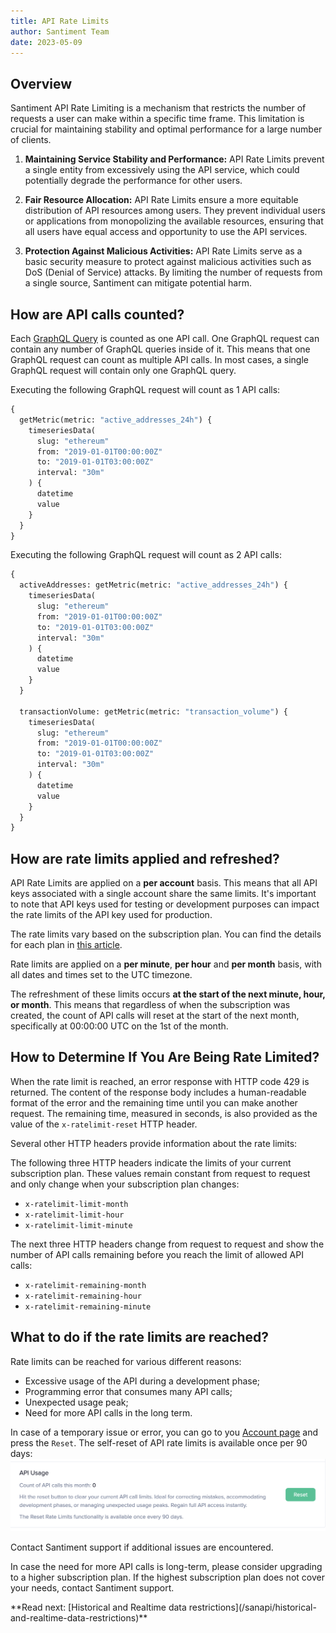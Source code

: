```yaml
---
title: API Rate Limits
author: Santiment Team
date: 2023-05-09
---
```


## Overview

Santiment API Rate Limiting is a mechanism that restricts the number of
requests a user can make within a specific time frame. This limitation is
crucial for maintaining stability and optimal performance for a large number of
clients. 

1. **Maintaining Service Stability and Performance:** API Rate Limits prevent a
   single entity from excessively using the API service, which could
   potentially degrade the performance for other users.

2. **Fair Resource Allocation:** API Rate Limits ensure a more equitable
   distribution of API resources among users. They prevent individual users or
   applications from monopolizing the available resources, ensuring that all
   users have equal access and opportunity to use the API services.

3. **Protection Against Malicious Activities:** API Rate Limits serve as a
   basic security measure to protect against malicious activities such as DoS
   (Denial of Service) attacks. By limiting the number of requests from a
   single source, Santiment can mitigate potential harm.

## How are API calls counted?

Each [GraphQL Query](https://academy.santiment.net/glossary/#query) is counted
as one API call. One GraphQL request can contain any number of GraphQL queries
inside of it. This means that one GraphQL request can count as multiple API
calls. In most cases, a single GraphQL request will contain only one GraphQL
query.

Executing the following GraphQL request will count as 1 API calls:
```graphql
{
  getMetric(metric: "active_addresses_24h") {
    timeseriesData(
      slug: "ethereum"
      from: "2019-01-01T00:00:00Z"
      to: "2019-01-01T03:00:00Z"
      interval: "30m"
    ) {
      datetime
      value
    }
  }
}
```

Executing the following GraphQL request will count as 2 API calls:

```graphql
{
  activeAddresses: getMetric(metric: "active_addresses_24h") {
    timeseriesData(
      slug: "ethereum"
      from: "2019-01-01T00:00:00Z"
      to: "2019-01-01T03:00:00Z"
      interval: "30m"
    ) {
      datetime
      value
    }
  }

  transactionVolume: getMetric(metric: "transaction_volume") {
    timeseriesData(
      slug: "ethereum"
      from: "2019-01-01T00:00:00Z"
      to: "2019-01-01T03:00:00Z"
      interval: "30m"
    ) {
      datetime
      value
    }
  }
}
```

## How are rate limits applied and refreshed?

API Rate Limits are applied on a **per account** basis. This means that all API
keys associated with a single account share the same limits. It's important to
note that API keys used for testing or development purposes can impact the rate
limits of the API key used for production. 

The rate limits vary based on the subscription plan. You can find the details
for each plan in [this article](products-and-plans/sanapi-plans). 

Rate limits are applied on a **per minute**, **per hour** and **per month**
basis, with all dates and times set to the UTC timezone. 

The refreshment of these limits occurs **at the start of the next minute, hour,
or month**. This means that regardless of when the subscription was created,
the count of API calls will reset at the start of the next month, specifically
at 00:00:00 UTC on the 1st of the month. 

## How to Determine If You Are Being Rate Limited?

When the rate limit is reached, an error response with HTTP code 429 is
returned. The content of the response body includes a human-readable format of
the error and the remaining time until you can make another request. The
remaining time, measured in seconds, is also provided as the value of the
`x-ratelimit-reset` HTTP header.

Several other HTTP headers provide information about the rate limits:

The following three HTTP headers indicate the limits of your current
subscription plan. These values remain constant from request to request and
only change when your subscription plan changes:

- `x-ratelimit-limit-month`
- `x-ratelimit-limit-hour`
- `x-ratelimit-limit-minute`

The next three HTTP headers change from request to request and show the number
of API calls remaining before you reach the limit of allowed API calls:

- `x-ratelimit-remaining-month`
- `x-ratelimit-remaining-hour`
- `x-ratelimit-remaining-minute`

## What to do if the rate limits are reached?

Rate limits can be reached for various different reasons:
- Excessive usage of the API during a development phase;
- Programming error that consumes many API calls;
- Unexpected usage peak;
- Need for more API calls in the long term.

In case of a temporary issue or error, you can go to you [Account page](https://app.santiment.net/account#api-keys)
and press the `Reset`. The self-reset of API rate limits is available once per 90 days:
![](./reset_api_rate_limits.png)

Contact Santiment support if additional issues are encountered.

In case the need for more API calls is long-term, please consider upgrading to a higher subscription plan.
If the highest subscription plan does not cover your needs, contact Santiment support.

<Notebox type="none">
**Read next: [Historical and Realtime data restrictions](/sanapi/historical-and-realtime-data-restrictions)**
</Notebox>
